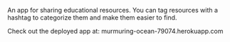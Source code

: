 An app for sharing educational resources. You can tag resources with a hashtag to categorize them and make them easier to find.

Check out the deployed app at: murmuring-ocean-79074.herokuapp.com
